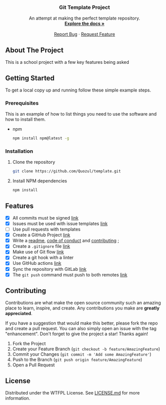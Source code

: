 <!-- PROJECT LOGO -->
<br />
<div align="center">
<h3 align="center">Git Template Project</h3>

  <p align="center">
    An attempt at making the perfect template repository.
    <br />
    <a href="https://github.com/Quozul/template/wiki"><strong>Explore the docs »</strong></a>
    <br />
    <br />
    <a href="https://github.com/Quozul/template/issues">Report Bug</a>
    ·
    <a href="https://github.com/Quozul/template/issues">Request Feature</a>
  </p>
</div>

<!-- ABOUT THE PROJECT -->
## About The Project

This is a school project with a few key features being asked


<!-- GETTING STARTED -->
## Getting Started

To get a local copy up and running follow these simple example steps.

### Prerequisites

This is an example of how to list things you need to use the software and how to install them.
* npm
  ```sh
  npm install npm@latest -g
  ```

### Installation

1. Clone the repository
   ```sh
   git clone https://github.com/Quozul/template.git
   ```
2. Install NPM dependencies
   ```sh
   npm install
   ```

<!-- FEATURES -->
## Features

- [x] All commits must be signed [link](https://github.com/Quozul/template/commits/dev)
- [x] Issues must be used with issue templates [link](https://github.com/Quozul/template/tree/dev/.github/ISSUE_TEMPLATE)
- [ ] Use pull requests with templates
- [x] Create a GitHub Project [link](https://github.com/users/Quozul/projects/2)
- [x] Write a [readme](https://github.com/Quozul/template/blob/dev/README.md), [code of conduct](https://github.com/Quozul/template/blob/dev/CODE_OF_CONDUCT.md) and [contributing](https://github.com/Quozul/template/blob/dev/CONTRIBUTING.md) ;
- [x] Create a `.gitignore` file [link](https://github.com/Quozul/template/blob/dev/.gitignore)
- [x] Make use of Git flow [link](https://github.com/Quozul/template/branches)
- [x] Create a git hook with a linter 
- [x] Use GitHub actions [link](https://github.com/Quozul/template/blob/dev/.github/workflows/node.js.yml)
- [x] Sync the repository with GitLab [link](https://gitlab.quozul.dev/esgi/template)
- [x] The `git push` command must push to both remotes [link](https://stackoverflow.com/a/5785618)

<!-- CONTRIBUTING -->
## Contributing

Contributions are what make the open source community such an amazing place to learn, inspire, and create. Any contributions you make are **greatly appreciated**.

If you have a suggestion that would make this better, please fork the repo and create a pull request. You can also simply open an issue with the tag "enhancement".
Don't forget to give the project a star! Thanks again!

1. Fork the Project
2. Create your Feature Branch (`git checkout -b feature/AmazingFeature`)
3. Commit your Changes (`git commit -m 'Add some AmazingFeature'`)
4. Push to the Branch (`git push origin feature/AmazingFeature`)
5. Open a Pull Request

<!-- LICENSE -->
## License

Distributed under the WTFPL License. See [LICENSE.md](https://github.com/Quozul/template/blob/dev/LICENSE.md) for more information.
